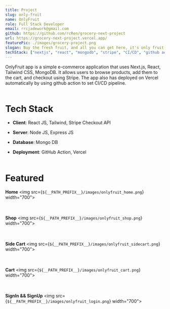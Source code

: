 ```yaml
---
title: Project
slug: only-fruit
name: OnlyFruit
role: Full Stack Developer
email: rrcjadework@gmail.com
github: https://github.com/rcRen/grocery-next-project
url: https://grocery-next-project.vercel.app/
featurePic: ./images/grocery-project.png
slogan: Buy the fresh fruit, and all you can get here, it's only fruit.
techStack: ["nextjs", "react", "mongodb", "stripe", "CI/CD", "github action"]
---
```


OnlyFruit app is a simple e-commerce application that uses Next.js, React, Tailwind CSS, MongoDB. It allows users to browse products, add them to the cart, and checkout using Stripe. The app also has deployed on Vercel automatically by using github action to set CI/CD pipeline.
<br>
<br>

# Tech Stack

- **Client**: React JS, Tailwind, Stripe Checkout API

- **Server**: Node JS, Express JS

- **Database**: Mongo DB

- **Deployment**: GitHub Action, Vercel
  <br><br>

# Featured

**Home**
<img src={`${__PATH_PREFIX__}/images/onlyfruit_home.png`} width="700">
<br><br><br>

**Shop**
<img src={`${__PATH_PREFIX__}/images/onlyfruit_shop.png`} width="700">
<br><br><br>

**Side Cart**
<img src={`${__PATH_PREFIX__}/images/onlyfruit_sidecart.png`} width="700">
<br><br><br>

**Cart**
<img src={`${__PATH_PREFIX__}/images/onlyfruit_cart.png`} width="700">
<br><br><br>

**SignIn && SignUp**
<img src={`${__PATH_PREFIX__}/images/onlyfruit_login.png`} width="700">
